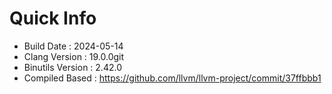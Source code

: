# Quick Info
* Build Date : 2024-05-14
* Clang Version : 19.0.0git
* Binutils Version : 2.42.0
* Compiled Based : https://github.com/llvm/llvm-project/commit/37ffbbb1
